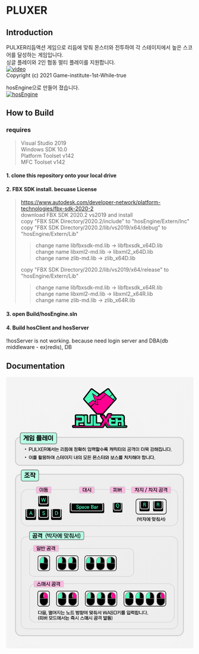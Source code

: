 # PLUXER
## Introduction
PULXER리듬액션 게임으로 리듬에 맞춰 몬스터와 전투하여 각 스테이지에서 높은 스코어를 달성하는 게임입니다.  
싱글 플레이와 2인 협동 멀티 플레이를 지원합니다.  
[![video](https://img.youtube.com/vi/nVqEqLcRbjc/sddefault.jpg)](https://www.youtube.com/watch?v=nVqEqLcRbjc)  
Copyright (c) 2021 Game-institute-1st-While-true  

hosEngine으로 만들어 졌습니다.  
[![hosEngine](https://user-images.githubusercontent.com/45713360/124558885-08cb9900-de76-11eb-92ae-b538626f056e.png)](https://github.com/Game-institute-1st-While-true/hosEngine)

## How to Build
### requires
>Visual Studio 2019  
>Windows SDK 10.0  
>Platform Toolset v142  
>MFC Toolset v142 

#### 1. clone this repository onto your local drive

#### 2. FBX SDK install. becuase License
> https://www.autodesk.com/developer-network/platform-technologies/fbx-sdk-2020-2  
> download FBX SDK 2020.2 vs2019 and install  
> copy "FBX SDK Directory/2020.2/include" to "hosEngine/Extern/Inc"  
> copy "FBX SDK Directory/2020.2/lib/vs2019/x64/debug" to "hosEngine/Extern/Lib"  
> > change name libfbxsdk-md.lib -> libfbxsdk_x64D.lib  
> > change name libxml2-md.lib -> libxml2_x64D.lib  
> > change name zlib-md.lib -> zlib_x64D.lib  
>
> copy "FBX SDK Directory/2020.2/lib/vs2019/x64/release" to "hosEngine/Extern/Lib"  
> > change name libfbxsdk-md.lib -> libfbxsdk_x64R.lib  
> > change name libxml2-md.lib -> libxml2_x64R.lib  
> > change name zlib-md.lib -> zlib_x64R.lib  

#### 3. open Build/hosEngine.sln

#### 4. Build hosClient and hosServer
!hosServer is not working. because need login server and DBA(db middleware - ex)redis), DB

## Documentation
![howtoplay](https://github.com/Game-institute-1st-While-true/PLUXER/blob/main/Bin/PLUXER_how_to_play.png)
